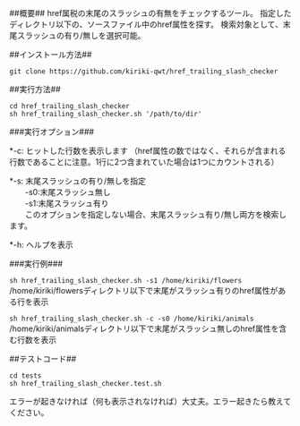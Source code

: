 ##概要##
href属税の末尾のスラッシュの有無をチェックするツール。
指定したディレクトリ以下の、ソースファイル中のhref属性を探す。
検索対象として、末尾スラッシュの有り/無しを選択可能。


##インストール方法##

    git clone https://github.com/kiriki-qwt/href_trailing_slash_checker

##実行方法##
    
    cd href_trailing_slash_checker
    sh href_trailing_slash_checker.sh '/path/to/dir'

###実行オプション###

*-c: ヒットした行数を表示します
（href属性の数ではなく、それらが含まれる行数であることに注意。1行に2つ含まれていた場合は1つにカウントされる）

*-s: 末尾スラッシュの有り/無しを指定  
　　-s0:末尾スラッシュ無し  
　　-s1:末尾スラッシュ有り  
　　このオプションを指定しない場合、末尾スラッシュ有り/無し両方を検索します。  

*-h: ヘルプを表示


###実行例###

`sh href_trailing_slash_checker.sh -s1 /home/kiriki/flowers`  
/home/kiriki/flowersディレクトリ以下で末尾がスラッシュ有りのhref属性がある行を表示

`sh href_trailing_slash_checker.sh -c -s0 /home/kiriki/animals`  
/home/kiriki/animalsディレクトリ以下で末尾がスラッシュ無しのhref属性を含む行数を表示


##テストコード##

    cd tests
    sh href_trailing_slash_checker.test.sh

エラーが起きなければ（何も表示されなければ）大丈夫。エラー起きたら教えてください。
